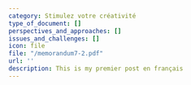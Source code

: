 ```yaml
---
category: Stimulez votre créativité
type_of_document: []
perspectives_and_approaches: []
issues_and_challenges: []
icon: file
file: "/memorandum7-2.pdf"
url: ''
description: This is my premier post en français
---
```


